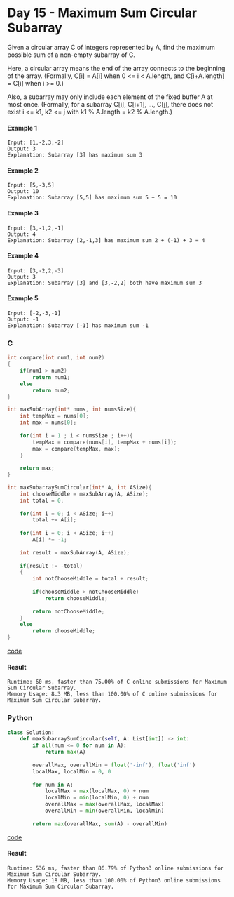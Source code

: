 # Day 15 - Maximum Sum Circular Subarray
Given a circular array C of integers represented by A, find the maximum possible sum of a non-empty subarray of C.

Here, a circular array means the end of the array connects to the beginning of the array.  (Formally, C[i] = A[i] when 0 <= i < A.length, and C[i+A.length] = C[i] when i >= 0.)

Also, a subarray may only include each element of the fixed buffer A at most once.  (Formally, for a subarray C[i], C[i+1], ..., C[j], there does not exist i <= k1, k2 <= j with k1 % A.length = k2 % A.length.)

#### Example 1
```
Input: [1,-2,3,-2]
Output: 3
Explanation: Subarray [3] has maximum sum 3
```

#### Example 2
```
Input: [5,-3,5]
Output: 10
Explanation: Subarray [5,5] has maximum sum 5 + 5 = 10
```

#### Example 3
```
Input: [3,-1,2,-1]
Output: 4
Explanation: Subarray [2,-1,3] has maximum sum 2 + (-1) + 3 = 4
```

#### Example 4
```
Input: [3,-2,2,-3]
Output: 3
Explanation: Subarray [3] and [3,-2,2] both have maximum sum 3
```

#### Example 5
```
Input: [-2,-3,-1]
Output: -1
Explanation: Subarray [-1] has maximum sum -1
```

### C
```C
int compare(int num1, int num2)
{
    if(num1 > num2)
        return num1;
    else
        return num2;
}

int maxSubArray(int* nums, int numsSize){
    int tempMax = nums[0];
    int max = nums[0];
        
    for(int i = 1 ; i < numsSize ; i++){
        tempMax = compare(nums[i], tempMax + nums[i]);
        max = compare(tempMax, max);
    }
        
    return max;
}

int maxSubarraySumCircular(int* A, int ASize){
    int chooseMiddle = maxSubArray(A, ASize);
    int total = 0;
    
    for(int i = 0; i < ASize; i++)
        total += A[i];
    
    for(int i = 0; i < ASize; i++)
        A[i] *= -1;
    
    int result = maxSubArray(A, ASize);
    
    if(result != -total)
    {
        int notChooseMiddle = total + result;
        
        if(chooseMiddle > notChooseMiddle)
            return chooseMiddle;
        
        return notChooseMiddle;
    }
    else
        return chooseMiddle;
}
```
[code](C/maximum-sum-circular-subarray.c)

#### Result
```
Runtime: 60 ms, faster than 75.00% of C online submissions for Maximum Sum Circular Subarray.
Memory Usage: 8.3 MB, less than 100.00% of C online submissions for Maximum Sum Circular Subarray.
```

### Python
```python
class Solution:
    def maxSubarraySumCircular(self, A: List[int]) -> int:
        if all(num <= 0 for num in A):
            return max(A)
        
        overallMax, overallMin = float('-inf'), float('inf')
        localMax, localMin = 0, 0
        
        for num in A:
            localMax = max(localMax, 0) + num
            localMin = min(localMin, 0) + num
            overallMax = max(overallMax, localMax)
            overallMin = min(overallMin, localMin)
        
        return max(overallMax, sum(A) - overallMin)
```
[code](Python/maximum-sum-circular-subarray.py)

#### Result
```
Runtime: 536 ms, faster than 86.79% of Python3 online submissions for Maximum Sum Circular Subarray.
Memory Usage: 18 MB, less than 100.00% of Python3 online submissions for Maximum Sum Circular Subarray.
```
